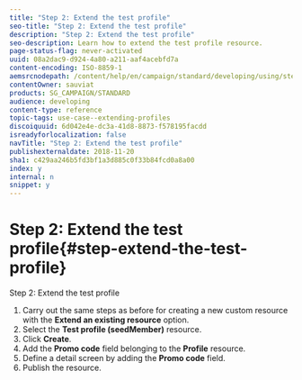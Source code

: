 ```yaml
---
title: "Step 2: Extend the test profile"
seo-title: "Step 2: Extend the test profile"
description: "Step 2: Extend the test profile"
seo-description: Learn how to extend the test profile resource.
page-status-flag: never-activated
uuid: 08a2dac9-d924-4a80-a211-aaf4acebfd7a
content-encoding: ISO-8859-1
aemsrcnodepath: /content/help/en/campaign/standard/developing/using/step-2--extend-the-test-profile
contentOwner: sauviat
products: SG_CAMPAIGN/STANDARD
audience: developing
content-type: reference
topic-tags: use-case--extending-profiles
discoiquuid: 6d042e4e-dc3a-41d8-8873-f578195facdd
isreadyforlocalization: false
navTitle: "Step 2: Extend the test profile"
publishexternaldate: 2018-11-20
sha1: c429aa246b5fd3bf1a3d885c0f33b84fcd0a8a00
index: y
internal: n
snippet: y
---
```


# Step 2: Extend the test profile{#step-extend-the-test-profile}

Step 2: Extend the test profile

1. Carry out the same steps as before for creating a new custom resource with the **Extend an existing resource** option.
1. Select the **Test profile (seedMember)** resource.
1. Click **Create**.
1. Add the **Promo code** field belonging to the **Profile** resource.
1. Define a detail screen by adding the **Promo code** field.
1. Publish the resource.

